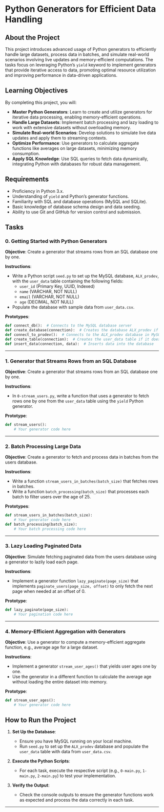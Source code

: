 # Python Generators for Efficient Data Handling

## About the Project

This project introduces advanced usage of Python generators to efficiently handle large datasets, process data in batches, and simulate real-world scenarios involving live updates and memory-efficient computations. The tasks focus on leveraging Python’s `yield` keyword to implement generators that provide iterative access to data, promoting optimal resource utilization and improving performance in data-driven applications.

## Learning Objectives

By completing this project, you will:

- **Master Python Generators**: Learn to create and utilize generators for iterative data processing, enabling memory-efficient operations.
- **Handle Large Datasets**: Implement batch processing and lazy loading to work with extensive datasets without overloading memory.
- **Simulate Real-world Scenarios**: Develop solutions to simulate live data updates and apply them to streaming contexts.
- **Optimize Performance**: Use generators to calculate aggregate functions like averages on large datasets, minimizing memory consumption.
- **Apply SQL Knowledge**: Use SQL queries to fetch data dynamically, integrating Python with databases for robust data management.

## Requirements

- Proficiency in Python 3.x.
- Understanding of `yield` and Python’s generator functions.
- Familiarity with SQL and database operations (MySQL and SQLite).
- Basic knowledge of database schema design and data seeding.
- Ability to use Git and GitHub for version control and submission.

## Tasks

### 0. Getting Started with Python Generators
**Objective**: Create a generator that streams rows from an SQL database one by one.

**Instructions**:
- Write a Python script `seed.py` to set up the MySQL database, `ALX_prodev`, with the `user_data` table containing the following fields:
    - `user_id` (Primary Key, UUID, Indexed)
    - `name` (VARCHAR, NOT NULL)
    - `email` (VARCHAR, NOT NULL)
    - `age` (DECIMAL, NOT NULL)
- Populate the database with sample data from `user_data.csv`.

**Prototypes**:
```python
def connect_db():  # Connects to the MySQL database server
def create_database(connection):  # Creates the database ALX_prodev if it does not exist
def connect_to_prodev():  # Connects to the ALX_prodev database in MySQL
def create_table(connection):  # Creates the user_data table if it does not exist
def insert_data(connection, data):  # Inserts data into the database
```


---

### 1. Generator that Streams Rows from an SQL Database
**Objective**: Create a generator that streams rows from an SQL database one by one.

**Instructions**:
- In `0-stream_users.py`, write a function that uses a generator to fetch rows one by one from the `user_data` table using the `yield` Python generator.

**Prototype**:
```python
def stream_users():
    # Your generator code here
```

---

### 2. Batch Processing Large Data
**Objective**: Create a generator to fetch and process data in batches from the users database.

**Instructions**:
- Write a function `stream_users_in_batches(batch_size)` that fetches rows in batches.
- Write a function `batch_processing(batch_size)` that processes each batch to filter users over the age of 25.

**Prototypes**:
```python
def stream_users_in_batches(batch_size):
    # Your generator code here
def batch_processing(batch_size):
    # Your batch processing code here
```

---

### 3. Lazy Loading Paginated Data
**Objective**: Simulate fetching paginated data from the users database using a generator to lazily load each page.

**Instructions**:
- Implement a generator function `lazy_paginate(page_size)` that implements `paginate_users(page_size, offset)` to only fetch the next page when needed at an offset of 0.

**Prototype**:
```python
def lazy_paginate(page_size):
    # Your pagination code here
```

---

### 4. Memory-Efficient Aggregation with Generators
**Objective**: Use a generator to compute a memory-efficient aggregate function, e.g., average age for a large dataset.

**Instructions**:
- Implement a generator `stream_user_ages()` that yields user ages one by one.
- Use the generator in a different function to calculate the average age without loading the entire dataset into memory.

**Prototype**:
```python
def stream_user_ages():
    # Your generator code here
```


## How to Run the Project

1. **Set Up the Database**: 
   - Ensure you have MySQL running on your local machine.
   - Run `seed.py` to set up the `ALX_prodev` database and populate the `user_data` table with data from `user_data.csv`.

2. **Execute the Python Scripts**:
   - For each task, execute the respective script (e.g., `0-main.py`, `1-main.py`, `2-main.py`) to test your implementation.
   
3. **Verify the Output**:
   - Check the console outputs to ensure the generator functions work as expected and process the data correctly in each task.

--- 

